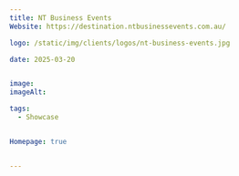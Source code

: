 ```yaml
---
title: NT Business Events
Website: https://destination.ntbusinessevents.com.au/

logo: /static/img/clients/logos/nt-business-events.jpg

date: 2025-03-20


image: 
imageAlt: 

tags:
  - Showcase


Homepage: true


---
```




